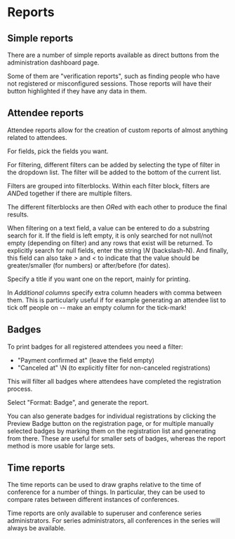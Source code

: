 # Reports

## Simple reports <a name="simple"></a>

There are a number of simple reports available as direct buttons from
the administration dashboard page.

Some of them are "verification reports", such as finding people who
have not registered or misconfigured sessions. Those reports will have
their button highlighted if they have any data in them.

## Attendee reports <a name="attendee"></a>

Attendee reports allow for the creation of custom reports of almost
anything related to attendees.

For fields, pick the fields you want.

For filtering, different filters can be added by selecting the type of
filter in the dropdown list. The filter will be added to the bottom of
the current list.

Filters are grouped into filterblocks. Within each filter block,
filters are *AND*ed together if there are multiple filters.

The different filterblocks are then *OR*ed with each other to produce
the final results.

When filtering on a text field, a value can be entered to do a
substring search for it. If the field is left empty, it is only
searched for not null/not empty (depending on filter) and any rows
that exist will be returned. To explicitly search for null fields,
enter the string *\N* (backslash-N). And finally, this field can also take
*>* and *<* to indicate that the value should be greater/smaller (for
numbers) or after/before (for dates).

Specify a title if you want one on the report, mainly for printing.

In *Additional columns* specify extra column headers with comma
between them. This is particularly useful if for example generating an
attendee list to tick off people on -- make an empty column for the
tick-mark!

## Badges

To print badges for all registered attendees you need a filter:

* "Payment confirmed at" (leave the field empty)
* "Canceled at" \N (to explicitly filter for non-canceled registrations)

This will filter all badges where attendees have completed the
registration process.

Select "Format: Badge", and generate the report.

You can also generate badges for individual registrations by clicking
the Preview Badge button on the registration page, or for multiple
manually selected badges by marking them on the registration list and
generating from there. These are useful for smaller sets of badges,
whereas the report method is more usable for large sets.

## Time reports <a name="time"></a>

The time reports can be used to draw graphs relative to the time of
conference for a number of things. In particular, they can be used to
compare rates between different instances of conferences.

Time reports are only available to superuser and conference series
administrators. For series administrators, all conferences in the
series will always be available.
